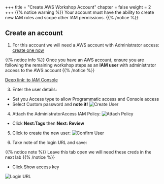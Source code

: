 +++
title = "Create AWS Workshop Account"
chapter = false
weight = 2
+++
{{% notice warning %}}
Your account must have the ability to create new IAM roles and scope other IAM permissions.
{{% /notice %}}

## Create an account 

1. For this account we will need a AWS account with Administrator access: [create one now](http://docs.aws.amazon.com/connect/latest/adminguide/gettingstarted.html#sign-up-for-aws)

{{% notice info %}}
Once you have an AWS account, ensure you are following the remaining workshop steps
as an **IAM user** with administrator access to the AWS account
{{% /notice %}}

[Deep link: to IAM Console](https://console.aws.amazon.com/iam/home?region=us-east-1#/users$new)

3. Enter the user details:
  - Set you Access type to allow Programmatic access and Console access
  - Select Custom password and __note it!__
![Create User](/images/getting_started/iam-1-create-user.png)

4. Attach the AdministratorAccess IAM Policy:
![Attach Policy](/images/getting_started/iam-2-attach-policy.png)

  - Click __Next:Tags__ then __Next: Review__

5. Click to create the new user:
![Confirm User](/images/getting_started/iam-3-create-user.png)

6. Take note of the login URL and save:

{{% notice note %}}
Leave this tab open we will need these creds in the next lab
{{% /notice %}}

  - Click Show access key 

![Login URL](/images/getting_started/iam-4-save-url.png)


